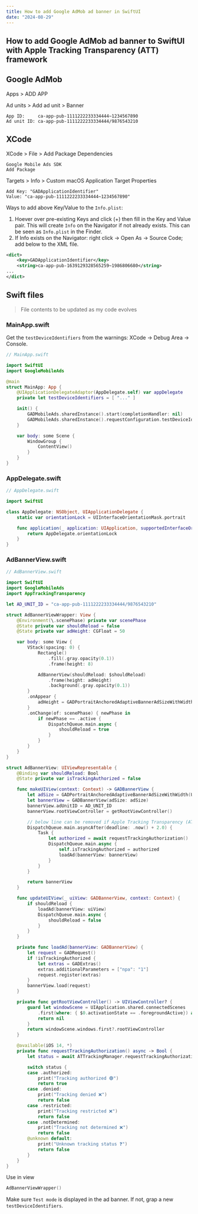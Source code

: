 ```yaml
---
title: How to add Google AdMob ad banner in SwiftUI
date: "2024-08-29"
---
```


## How to add Google AdMob ad banner to SwiftUI with Apple Tracking Transparency (ATT) framework

## Google AdMob

Apps > ADD APP

Ad units > Add ad unit > Banner

    App ID:     ca-app-pub-1111222233334444~1234567890
    Ad unit ID: ca-app-pub-1111222233334444/9876543210

## XCode

XCode > File > Add Package Dependencies

    Google Mobile Ads SDK
    Add Package

Targets > Info > Custom macOS Application Target Properties

    Add Key: "GADApplicationIdentifier"
    Value: "ca-app-pub-1111222233334444~1234567890"

Ways to add above Key/Value to the `Info.plist`:

1. Hoever over pre-existing Keys and click (+) then fill in the Key and Value pair.
   This will create `Info` on the Navigator if not already exists. This can be seen as `Info.plist` in the Finder.
2. If Info exists on the Navigator: right click -> Open As -> Source Code; add below to the XML file.

```xml
<dict>
	<key>GADApplicationIdentifier</key>
	<string>ca-app-pub-1639129328565259~1986806680</string>
...
</dict>
```

## Swift files

> File contents to be updated as my code evolves

### MainApp.swift

Get the `testDeviceIdentifiers` from the warnings: XCode -> Debug Area -> Console.

```swift
// MainApp.swift

import SwiftUI
import GoogleMobileAds

@main
struct MainApp: App {
    @UIApplicationDelegateAdaptor(AppDelegate.self) var appDelegate
    private let testDeviceIdentifiers = [ "..." ]

    init() {
        GADMobileAds.sharedInstance().start(completionHandler: nil)
        GADMobileAds.sharedInstance().requestConfiguration.testDeviceIdentifiers = self.testDeviceIdentifiers
    }

    var body: some Scene {
        WindowGroup {
            ContentView()
        }
    }
}
```

### AppDelegate.swift

```swift
// AppDelegate.swift

import SwiftUI

class AppDelegate: NSObject, UIApplicationDelegate {
    static var orientationLock = UIInterfaceOrientationMask.portrait

    func application(_ application: UIApplication, supportedInterfaceOrientationsFor window: UIWindow?) -> UIInterfaceOrientationMask {
        return AppDelegate.orientationLock
    }
}
```

### AdBannerView.swift

```swift
// AdBannerView.swift

import SwiftUI
import GoogleMobileAds
import AppTrackingTransparency

let AD_UNIT_ID = "ca-app-pub-1111222233334444/9876543210"

struct AdBannerViewWrapper: View {
    @Environment(\.scenePhase) private var scenePhase
    @State private var shouldReload = false
    @State private var adHeight: CGFloat = 50

    var body: some View {
        VStack(spacing: 0) {
            Rectangle()
                .fill(.gray.opacity(0.1))
                .frame(height: 8)

            AdBannerView(shouldReload: $shouldReload)
                .frame(height: adHeight)
                .background(.gray.opacity(0.1))
        }
        .onAppear {
            adHeight = GADPortraitAnchoredAdaptiveBannerAdSizeWithWidth(UIScreen.main.bounds.width).size.height
        }
        .onChange(of: scenePhase) { newPhase in
            if newPhase == .active {
                DispatchQueue.main.async {
                    shouldReload = true
                }
            }
        }
    }
}

struct AdBannerView: UIViewRepresentable {
    @Binding var shouldReload: Bool
    @State private var isTrackingAuthorized = false

    func makeUIView(context: Context) -> GADBannerView {
        let adSize = GADPortraitAnchoredAdaptiveBannerAdSizeWithWidth(UIScreen.main.bounds.width)
        let bannerView = GADBannerView(adSize: adSize)
        bannerView.adUnitID = AD_UNIT_ID
        bannerView.rootViewController = getRootViewController()

        // below line can be removed if Apple Tracking Transparency (ATT) popup appears without delay
        DispatchQueue.main.asyncAfter(deadline: .now() + 2.0) {
            Task {
                let authorized = await requestTrackingAuthorization()
                DispatchQueue.main.async {
                    self.isTrackingAuthorized = authorized
                    loadAd(bannerView: bannerView)
                }
            }
        }

        return bannerView
    }

    func updateUIView(_ uiView: GADBannerView, context: Context) {
        if shouldReload {
            loadAd(bannerView: uiView)
            DispatchQueue.main.async {
                shouldReload = false
            }
        }
    }

    private func loadAd(bannerView: GADBannerView) {
        let request = GADRequest()
        if !isTrackingAuthorized {
            let extras = GADExtras()
            extras.additionalParameters = ["npa": "1"]
            request.register(extras)
        }
        bannerView.load(request)
    }

    private func getRootViewController() -> UIViewController? {
        guard let windowScene = UIApplication.shared.connectedScenes
            .first(where: { $0.activationState == .foregroundActive}) as? UIWindowScene else {
            return nil
        }
        return windowScene.windows.first?.rootViewController
    }

    @available(iOS 14, *)
    private func requestTrackingAuthorization() async -> Bool {
        let status = await ATTrackingManager.requestTrackingAuthorization()

        switch status {
        case .authorized:
            print("Tracking authorized 🟢")
            return true
        case .denied:
            print("Tracking denied ❌")
            return false
        case .restricted:
            print("Tracking restricted ❌")
            return false
        case .notDetermined:
            print("Tracking not determined ❌")
            return false
        @unknown default:
            print("Unknown tracking status ❓")
            return false
        }
    }
}
```

Use in view

```swift
AdBannerViewWrapper()
```

Make sure `Test mode` is displayed in the ad banner. If not, grap a new `testDeviceIdentifiers`.
